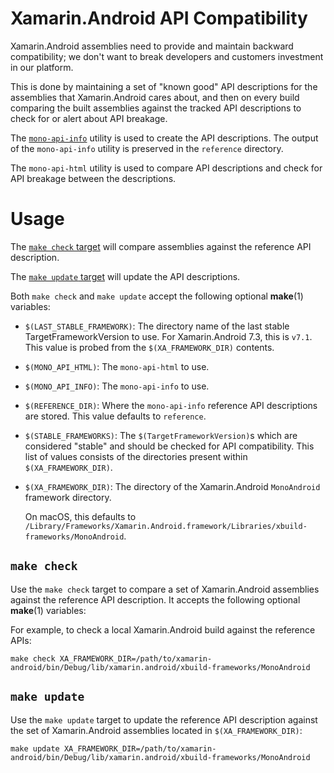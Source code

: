 # Xamarin.Android API Compatibility

Xamarin.Android assemblies need to provide and maintain backward compatibility;
we don't want to break developers and customers investment in our platform.

This is done by maintaining a set of "known good" API descriptions for the
assemblies that Xamarin.Android cares about, and then on every build comparing
the built assemblies against the tracked API descriptions to check for or
alert about API breakage.

The [`mono-api-info`][mono-api-info] utility is used to create the API
descriptions. The output of the `mono-api-info` utility is preserved
in the `reference` directory.

[mono-api-info]: http://www.mono-project.com/archived/generating_class_status_pages/

The `mono-api-html` utility is used to compare API descriptions and check for
API breakage between the descriptions.

# Usage

The [`make check` target](#check) will compare assemblies against the
reference API description.

The [`make update` target](#update) will update the API descriptions.

Both `make check` and `make update` accept the following optional **make**(1)
variables:

* `$(LAST_STABLE_FRAMEWORK)`: The directory name of the last stable
    TargetFrameworkVersion to use. For Xamarin.Android 7.3, this is `v7.1`.
    This value is probed from the `$(XA_FRAMEWORK_DIR)` contents.
* `$(MONO_API_HTML)`: The `mono-api-html` to use.
* `$(MONO_API_INFO)`: The `mono-api-info` to use.
* `$(REFERENCE_DIR)`: Where the `mono-api-info` reference API descriptions are
    stored. This value defaults to `reference`.
* `$(STABLE_FRAMEWORKS)`: The `$(TargetFrameworkVersion)`s which are considered
    "stable" and should be checked for API compatibility. This list of values
    consists of the directories present within `$(XA_FRAMEWORK_DIR)`.
* `$(XA_FRAMEWORK_DIR)`: The directory of the Xamarin.Android `MonoAndroid`
    framework directory.

    On macOS, this defaults to `/Library/Frameworks/Xamarin.Android.framework/Libraries/xbuild-frameworks/MonoAndroid`.


<a name="check" />

## `make check`

Use the `make check` target to compare a set of Xamarin.Android assemblies
against the reference API description. It accepts the following optional
**make**(1) variables:

For example, to check a local Xamarin.Android build against the reference APIs:

	make check XA_FRAMEWORK_DIR=/path/to/xamarin-android/bin/Debug/lib/xamarin.android/xbuild-frameworks/MonoAndroid

<a name="update" />

## `make update`

Use the `make update` target to update the reference API description against
the set of Xamarin.Android assemblies located in `$(XA_FRAMEWORK_DIR)`:

	make update XA_FRAMEWORK_DIR=/path/to/xamarin-android/bin/Debug/lib/xamarin.android/xbuild-frameworks/MonoAndroid


